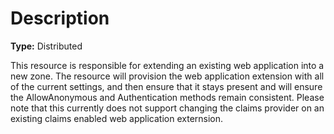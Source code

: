 # Description

**Type:** Distributed

This resource is responsible for extending an existing web application into a new
zone. The resource will provision the web application extension with all of
the current settings, and then ensure that it stays present and will ensure the
AllowAnonymous and Authentication methods remain consistent. Please note that this
currently does not support changing the claims provider on an existing claims
enabled web application externsion.
